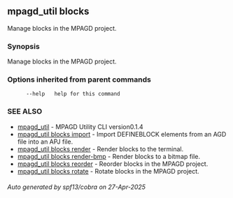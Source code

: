 ## mpagd_util blocks

Manage blocks in the MPAGD project.

### Synopsis

Manage blocks in the MPAGD project.

### Options inherited from parent commands

```
      --help   help for this command
```

### SEE ALSO

* [mpagd_util](mpagd_util.md)	 - MPAGD Utility CLI version0.1.4
* [mpagd_util blocks import](mpagd_util_blocks_import.md)	 - Import DEFINEBLOCK elements from an AGD file into an APJ file.
* [mpagd_util blocks render](mpagd_util_blocks_render.md)	 - Render blocks to the terminal.
* [mpagd_util blocks render-bmp](mpagd_util_blocks_render-bmp.md)	 - Render blocks to a bitmap file.
* [mpagd_util blocks reorder](mpagd_util_blocks_reorder.md)	 - Reorder blocks in the MPAGD project.
* [mpagd_util blocks rotate](mpagd_util_blocks_rotate.md)	 - Rotate blocks in the MPAGD project.

###### Auto generated by spf13/cobra on 27-Apr-2025

